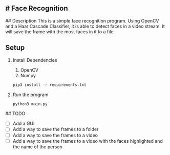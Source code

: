 # Face Recognition
---

## Description
This is a simple face recognition program. 
Using OpenCV and a Haar Cascade Classifier, it is able to detect faces in a video stream.
It will save the frame with the most faces in it to a file.

## Setup
1. Install Dependencies
	1. OpenCV
	2. Numpy

    ```bash
	pip3 install -r requirements.txt
	```

2. Run the program

	```bash
	python3 main.py
	```

## TODO
- [ ] Add a GUI
- [ ] Add a way to save the frames to a folder
- [ ] Add a way to save the frames to a video
- [ ] Add a way to save the frames to a video with the faces highlighted and the name of the person